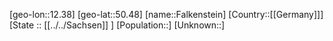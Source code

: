 ﻿---
location: [50.48,12.38]
mapzoom: [7,12] 
mapmarker: city 
type: City
tags:
- geo/City


SpocWebEntityId: 30123
isDeleted: false
confidential: public

---
[geo-lon::12.38]
[geo-lat::50.48]
[name::Falkenstein]
[Country::[[Germany]]]
[State :: [[../../Sachsen]] ]
[Population::]
[Unknown::]

